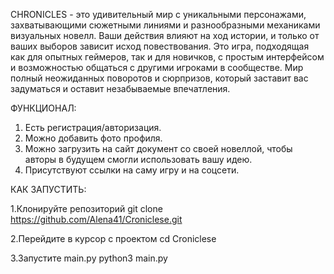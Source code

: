 CHRONICLES - это удивительный мир с уникальными персонажами, захватывающими сюжетными линиями и разнообразными механиками визуальных новелл. 
Ваши действия влияют на ход истории, и только от ваших выборов зависит исход повествования. 
Это игра, подходящая как для опытных геймеров, так и для новичков, с простым интерфейсом и возможностью общаться с другими игроками в сообществе. 
Мир полный неожиданных поворотов и сюрпризов, который заставит вас задуматься и оставит незабываемые впечатления.


ФУНКЦИОНАЛ:
1) Есть регистрация/авторизация.
2) Можно добавить фото профиля.
3) Можно загрузить на сайт документ со своей новеллой, чтобы авторы в будущем смогли использовать вашу идею.
4) Присутствуют ссылки на саму игру и на соцсети.


КАК ЗАПУСТИТЬ:

1.Клонируйте репозиторий 
git clone https://github.com/Alena41/Croniclese.git

2.Перейдите в курсор с проектом 
cd Croniclese

3.Запустите main.py python3 main.py
